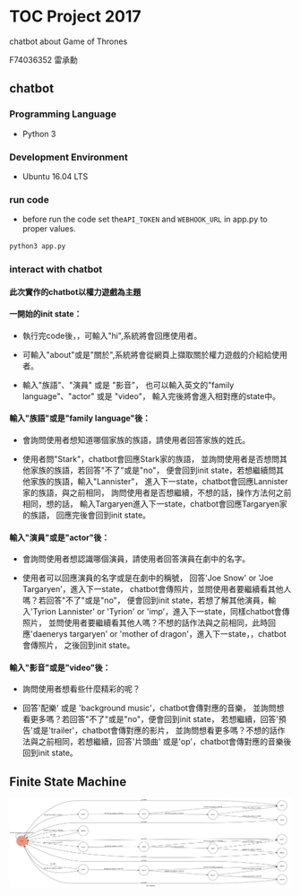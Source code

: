 # TOC Project 2017 

chatbot about Game of Thrones

F74036352 雷承勳 

## chatbot

### Programming Language
* Python 3

### Development Environment
* Ubuntu 16.04 LTS

### run code

* before run the code 
  set the`API_TOKEN` and `WEBHOOK_URL` in app.py  to proper values.
```sh
python3 app.py
```

### interact with chatbot

#### 此次實作的chatbot以權力遊戲為主題

#### 一開始的init state：
* 執行完code後，，可輸入"hi",系統將會回應使用者。

* 可輸入"about"或是"關於",系統將會從網頁上擷取關於權力遊戲的介紹給使用者。

* 輸入"族語"、"演員" 或是 "影音"，
  也可以輸入英文的"family language"、"actor" 或是 "video"，
  輸入完後將會進入相對應的state中。
  
#### 輸入"族語"或是"family language"後：
* 會詢問使用者想知道哪個家族的族語，請使用者回答家族的姓氏。

* 使用者問"Stark"，chatbot會回應Stark家的族語，
  並詢問使用者是否想問其他家族的族語，若回答"不了"或是"no"，
  便會回到init state，若想繼續問其他家族的族語，輸入"Lannister"，
  進入下一state，chatbot會回應Lannister家的族語，與之前相同，
  詢問使用者是否想繼續，不想的話，操作方法何之前相同，想的話，
  輸入Targaryen進入下一state，chatbot會回應Targaryen家的族語，
  回應完後會回到init state。
  
#### 輸入"演員"或是"actor"後：
* 會詢問使用者想認識哪個演員，請使用者回答演員在劇中的名字。

* 使用者可以回應演員的名字或是在劇中的稱號，
  回答'Joe Snow' or 'Joe Targaryen'，進入下一state，
  chatbot會傳照片，並問使用者要繼續看其他人嗎？若回答"不了"或是"no"，
  便會回到init state，若想了解其他演員，輸入'Tyrion Lannister' or
  'Tyrion' or 'imp'，進入下一state，同樣chatbot會傳照片，
  並問使用者要繼續看其他人嗎？不想的話作法與之前相同，此時回應'daenerys targaryen'
  or 'mother of dragon'，進入下一state，，chatbot會傳照片，
  之後回到init state。
  
#### 輸入"影音"或是"video"後：
* 詢問使用者想看些什麼精彩的呢？

* 回答'配樂' 或是 'background music'，chatbot會傳對應的音樂，
  並詢問想看更多嗎？若回答"不了"或是"no"，便會回到init state，
  若想繼續，回答'預告'或是'trailer'，chatbot會傳對應的影片，
  並詢問想看更多嗎？不想的話作法與之前相同，若想繼續，回答'片頭曲'
  或是'op'，chatbot會傳對應的音樂後回到init state。
  
## Finite State Machine
![fsm](./img/show-fsm.png)

